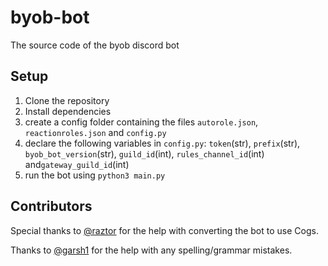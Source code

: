 # byob-bot
The source code of the byob discord bot


## Setup

1. Clone the repository
2. Install dependencies
3. create a config folder containing the files `autorole.json`, `reactionroles.json` and `config.py`
4. declare the following variables in `config.py`: `token`(str), `prefix`(str), `byob_bot_version`(str), `guild_id`(int), `rules_channel_id`(int) and`gateway_guild_id`(int) 
5. run the bot using `python3 main.py`


## Contributors
Special thanks to [@raztor](https://github.com/raztor) for the help with converting the bot to use Cogs.

Thanks to [@garsh1](https://github.com/garsh1) for the help with any spelling/grammar mistakes.